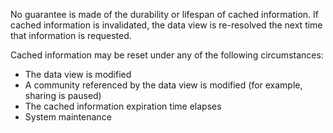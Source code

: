 No guarantee is made of the durability or lifespan of cached information. If cached information is invalidated, the data view is re-resolved the next time that information is requested.

Cached information may be reset under any of the following circumstances:

- The data view is modified
- A community referenced by the data view is modified (for example, sharing is paused)
- The cached information expiration time elapses
- System maintenance